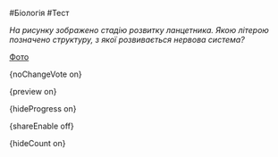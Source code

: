 #Біологія #Тест

*На рисунку зображено стадію розвитку ланцетника. Якою літерою позначено структуру, з якої розвивається нервова система?*

[Фото](https://zno.osvita.ua//doc/images/znotest/81/8105/30.jpg)

{noChangeVote on}

{preview on}

{hideProgress on}

{shareEnable off}

{hideCount on}

